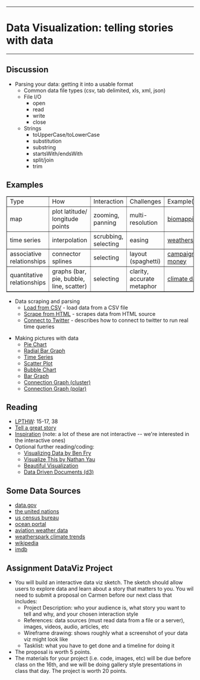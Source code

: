 --------------------------------

# Data Visualization: telling stories with data
--------------------------------

## Discussion
- Parsing your data: getting it into a usable format
	- Common data file types (csv, tab delimited, xls, xml, json)
	- File I/O
		- open
		- read
		- write
		- close
	- Strings
		- toUpperCase/toLowerCase 
		- substitution 
		- substring
		- startsWith/endsWith
		- split/join
		- trim

## Examples
<table border="1">
<tr><td> Type </td><td> How </td><td> Interaction </td><td> Challenges </td><td> Example(s) </td></tr>

<tr><td> map </td><td> plot latitude/ longitude points </td><td> zooming, panning </td><td> multi-resolution </td><td> <a href="http://www.sf.biomapping.net/map.htm">biomapping</a> </td></tr>

<tr><td> time series </td><td> interpolation </td><td> scrubbing, selecting </td><td> easing </td><td> <a href="http://weatherspark.com">weatherspark</a> </td></tr>

<tr><td> associative relationships </td><td> connector splines </td><td> selecting </td><td> layout (spaghetti) </td><td> <a href="http://www.propublica.org/special/a-tangled-web">campaign money</a> </td></tr>

<tr><td> quantitative relationships </td><td> graphs (bar, pie, bubble, line, scatter) </td><td> selecting </td><td> clarity, accurate metaphor </td><td> <a href="http://www.climateinstitute.org.au/global-climate-leadership-review-2012.html/section/479">climate data</a> </td></tr>
</table>

- Data scraping and parsing
	- [Load from CSV][] - load data from a CSV file 
	- [Scrape from HTML][] - scrapes data from HTML source
	- [Connect to Twitter][] - describes how to connect to twitter to run real time queries

[Load from CSV]: http://docs.python.org/2/library/csv.html
[Scrape from HTML]: http://www.crummy.com/software/BeautifulSoup/bs4/doc/
[Connect to Twitter]: http://blog.blprnt.com/blog/blprnt/updated-quick-tutorial-processing-twitter

- Making pictures with data
	- [Pie Chart](http://processing.org/learning/basics/piechart.html)
	- [Radial Bar Graph](id/examples.py?page=RadialBarGraph)
	- [Time Series](id/examples.py?page=TimeSeries)
	- [Scatter Plot](id/examples.py?page=ScatterPlot)
	- [Bubble Chart](id/examples.py?page=BubbleChart)
	- [Bar Graph](id/examples.py?page=SmoothBars)
	- [Connection Graph (cluster)](http://www.openprocessing.org/sketch/22525)
	- [Connection Graph (polar)](http://www.openprocessing.org/sketch/34748)

## Reading
 - [LPTHW][]: 15-17, 38
 - [Tell a great story](http://flowingdata.com/2008/10/10/great-data-visualization-tells-a-great-story/)
 - [Inspiration](http://flowingdata.com/) (note: a lot of these are not interactive -- we're interested in the interactive ones)
 - Optional further reading/coding:
 	- [Visualizing Data by Ben Fry](http://books.google.com/books?id=6jsVAiULQBgC&lpg=PP1&pg=PP1#v=onepage&q&f=false)
 	- [Visualize This by Nathan Yau](http://books.google.com/books?id=CB9XRIv9oigC&lpg=PP1&dq=978-0470944882&pg=PP1#v=onepage&q&f=false)
 	- [Beautiful Visualization](http://books.google.com/books?id=TKh6fdlKwfMC&lpg=PP1&dq=978-1449379865&pg=PP1#v=onepage&q&f=false)
 	- [Data Driven Documents (d3)](http://d3js.org/) 
 	
## Some Data Sources
 - [data.gov](http://data.gov)
 - [the united nations](http://unstats.un.org/unsd/)
 - [us census bureau](http://www.census.gov/main/www/access.html)
 - [ocean portal](http://www.data.gov/communities/node/237/data_tools/feature)
 - [aviation weather data](http://aviationweather.gov/adds/)
 - [weatherspark climate trends](http://weatherspark.com/climatetrends/data)
 - [wikipedia](http://en.wikipedia.org/wiki/Wikipedia:Database_download)
 - [imdb](http://www.imdb.com/interfaces)

## Assignment DataViz Project
- You will build an interactive data viz sketch.  The sketch should allow users to explore data and learn about a story that matters to you.  You wil need to submit a proposal on Carmen before our next class that includes:
    - Project Description: who your audience is, what story you want to tell and why, and your chosen interaction style
    - References: data sources (must read data from a file or a server), images, videos, audio, articles, etc
    - Wireframe drawing: shows roughly what a screenshot of your data viz might look like
    - Tasklist: what you have to get done and a timeline for doing it
- The proposal is worth 5 points.
- The materials for your project (i.e. code, images, etc) will be due before class on the 16th, and we will be doing gallery style presentations in class that day.  The project is worth 20 points.

[LPTHW]: http://learnpythonthehardway.org/book/
